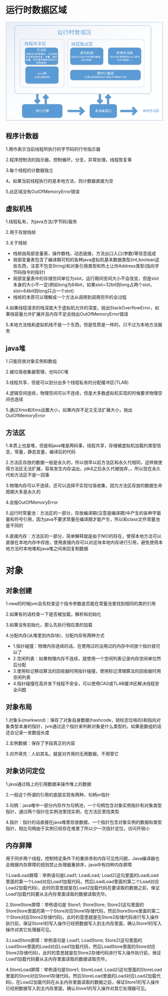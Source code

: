 # 运行时数据区域

![all](https://github.com/einQimiaozi/awesome_java_notebook/blob/main/jvm/Resources/665375-20160126212928129-1855187537.png)

## 程序计数器

1.用作表示当前线程所执行的字节码的行号指示器

2.程序控制流的指示器，控制循环，分支，异常处理，线程恢复等

3.每个线程的计数器独立

4。如果当前线程执行的是本地方法，则计数器直接为空

5.此区域没有OutOfMemoryError错误

## 虚拟机栈

1.线程私有，为java方法(字节码)服务

2.用于存放栈帧

3.关于栈帧
  - 栈帧由局部变量表，操作数栈，动态链接，方法出口入口(参数)等信息组成
  - 局部变量表包含了编译期可知的各种java虚拟机基本数据类型(int,boolean这些东西，注意不包含String)和对象引用类型和热土让你Address类型(指向字节码指令的指针)
  - 局部变量表中的存储空间单位为slot，运行期间空间大小不会改变，但是slot本身的大小不一定(例如long为64bit，如果slot=32bit则long占两个slot，slot=64bit则long只占一个slot)
  - 栈帧的本质可以理解成一个方法从调用到调用完毕的全过程

4.如果线程请求的栈深度大于虚拟机允许的深度，抛出StackOverflowError，如果栈容量允许扩展并且内存不足会抛出OutOfMemoryError错误

5.本地方法栈和虚拟机栈不是一个东西，但是性质是一样的，只不过为本地方法服务

## java堆

1.只能存放对象实例和数组

2.被垃圾收集器管理，也叫GC堆

3.线程共享，但是可以划分出多个线程私有的分配缓冲区(TLAB)

4.逻辑空间连续，物理空间可以不连续，但是大多数虚拟机实现的时候要求物理空间也连续

5.通过Xmx和Xms设置大小，如果内存不足又无法扩展大小，抛出OutOfMemoryError

## 方法区

1.本质上也是堆，但是和java堆是两码事，线程共享，存储被虚拟机加载的类型信息，常量，静态变量，编译后的代码

2.方法区存放的数据一般是永久的，所以很早以前方法区和永久代相同，这样做使得方法区无法扩展，容易发生内存溢出，jdk8之后永久代被抛弃，，所以现在永久代和方法区不是一回事

3.物理内存可以不连续，还可以选择不实现垃圾收集，因为方法区存放的数据生命周期大多是永久的

4.会报OutOfMemoryError

5.运行时常量池：方法区的一部分，存放编译期(注意是编译期)中产生的各种字面量和符号引用，因为java不要求常量在编译期才能产生，所以和class文件常量池是不同的

6.直接内存：方法区的一部分，简单解释就是由于NIO的存在，使得本地方法可以直接在本地内存中存放，使用直接内存可以对这块本地内存进行引用，避免使用本地方法时本地堆和java堆之间来回复制数据

# 对象

## 对象创建

1.new的时候jvm会先检查这个指令参数是否能在常量池里找到相同的类的引用

2.如果有的话检查一下是否被加载，解析和初始化

3.如果没有初始化，那么先执行相应类的加载

4.分配内存(从堆里划内存块)，分配内存有两种方式
   - 1.指针碰撞：物理内存连续的话，在使用过的没用过的内存中间放个指针就可以了
   - 2.空闲列表：如果物理内存不连续，就使用一个空闲列表记录内存空闲单位然后分配
   - 3.使用标记移动算法的回收器时用指针碰撞，使用标记清理算法的回收器时用空闲列表
   - 4.指针碰撞在高并发下线程不安全，可以使用CAS或TLAB缓冲区解决线程安全问题
   
## 对象布局

1.对象头(markword)：保存了对象自身数据(hashcode，锁标志位啥的)和指向对象类型本身的指针，jvm通过这个指针来判断对象是什么类型的，如果是数组的话还会记录一发数组长度

2.实例数据：保存了字段真正的内容

3.对齐填充：人如其名，就是对齐用的无用数据，不用管它

## 对象访问定位

1.java通过栈上的引用数据来操作堆上的数据

2.一般这个所谓的引用的底层实现有两种，句柄or指针

3.句柄：java堆中一部分内存作为句柄池，一个句柄包含对象实例指针和对象类型指针，通过两个指针在实例池里找实例，在方法区里找类型

4.指针：指针的话直接在java堆里存放数据，一个指针包含对象实例的数据和类型指针，相比句柄由于实例已经存在堆里了所以少一次指针定位，访问开销小

## 内存屏障

用于同步两个线程，控制特定条件下的重排序和内存可见性问题，Java编译器也会根据内存屏障的规则禁止处理器重排序，java中有四种内存屏障

1.LoadLoad屏障：举例语句是Load1; LoadLoad; Load2(这句里面的LoadLoad里面的第一个Load对应Load1加载代码，然后LoadLoad里面的第二个Load对应Load2加载代码)，此时的意思就是在Load2加载代码在要读取的数据之前，保证Load1加载代码要从主内存里面读取的数据读取完毕。

2.StoreStore屏障：举例语句是 Store1; StoreStore; Store2(这句里面的StoreStore里面的第一个Store对应Store1存储代码，然后StoreStore里面的第二个Store对应Store2存储代码)。此时的意思就是在Store2存储代码进行写入操作执行前，保证Store1的写入操作已经把数据写入到主内存里面，确认Store1的写入操作对其它处理器可见。

3.LoadStore屏障：举例语句是 Load1; LoadStore; Store2(这句里面的LoadStore里面的Load对应Load1加载代码，然后LoadStore里面的Store对应Store2存储代码)，此时的意思就是在Store2存储代码进行写入操作执行前，保证Load1加载代码要从主内存里面读取的数据读取完毕。

4.StoreLoad屏障：举例语句是Store1; StoreLoad; Load2(这句里面的StoreLoad里面的Store对应Store1存储代码，然后StoreLoad里面的Load对应Load2加载代码)，在Load2加载代码在从主内存里面读取的数据之前，保证Store1的写入操作已经把数据写入到主内存里面，确认Store1的写入操作对其它处理器可见。




